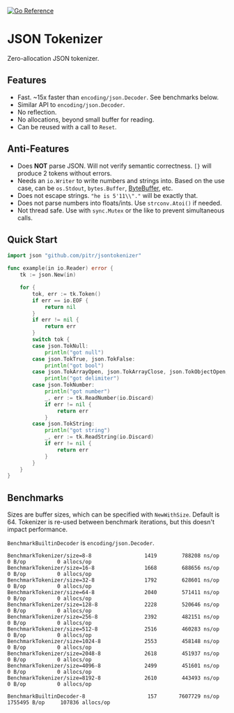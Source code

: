 [![Go Reference](https://pkg.go.dev/badge/github.com/pitr/jsontokenizer.svg)](https://pkg.go.dev/github.com/pitr/jsontokenizer)

# JSON Tokenizer

Zero-allocation JSON tokenizer.

## Features

- Fast. ~15x faster than `encoding/json.Decoder`. See benchmarks below.
- Similar API to `encoding/json.Decoder`.
- No reflection.
- No allocations, beyond small buffer for reading.
- Can be reused with a call to `Reset`.

## Anti-Features

- Does **NOT** parse JSON. Will not verify semantic correctness. `[}` will produce 2 tokens without errors.
- Needs an `io.Writer` to write numbers and strings into. Based on the use case, can be `os.Stdout`, `bytes.Buffer`, [ByteBuffer](https://github.com/valyala/bytebufferpool), etc.
- Does not escape strings. `"he is 5'11\\"."` will be exactly that.
- Does not parse numbers into floats/ints. Use `strconv.Atoi()` if needed.
- Not thread safe. Use with `sync.Mutex` or the like to prevent simultaneous calls.

## Quick Start

```go
import json "github.com/pitr/jsontokenizer"

func example(in io.Reader) error {
	tk := json.New(in)

	for {
		tok, err := tk.Token()
		if err == io.EOF {
			return nil
		}
		if err != nil {
			return err
		}
		switch tok {
		case json.TokNull:
			println("got null")
		case json.TokTrue, json.TokFalse:
			println("got bool")
		case json.TokArrayOpen, json.TokArrayClose, json.TokObjectOpen, json.TokObjectClose:
			println("got delimiter")
		case json.TokNumber:
			println("got number")
			_, err := tk.ReadNumber(io.Discard)
			if err != nil {
				return err
			}
		case json.TokString:
			println("got string")
			_, err := tk.ReadString(io.Discard)
			if err != nil {
				return err
			}
		}
	}
}
```

## Benchmarks

Sizes are buffer sizes, which can be specified with `NewWithSize`. Default is 64. Tokenizer is re-used between benchmark iterations, but this doesn't impact performance.

`BenchmarkBuiltinDecoder` is `encoding/json.Decoder`.

```
BenchmarkTokenizer/size=8-8         	    1419	    788208 ns/op	       0 B/op	       0 allocs/op
BenchmarkTokenizer/size=16-8         	    1668	    688656 ns/op	       0 B/op	       0 allocs/op
BenchmarkTokenizer/size=32-8         	    1792	    628601 ns/op	       0 B/op	       0 allocs/op
BenchmarkTokenizer/size=64-8         	    2040	    571411 ns/op	       0 B/op	       0 allocs/op
BenchmarkTokenizer/size=128-8        	    2228	    520646 ns/op	       0 B/op	       0 allocs/op
BenchmarkTokenizer/size=256-8        	    2392	    482151 ns/op	       0 B/op	       0 allocs/op
BenchmarkTokenizer/size=512-8        	    2516	    460283 ns/op	       0 B/op	       0 allocs/op
BenchmarkTokenizer/size=1024-8       	    2553	    458148 ns/op	       0 B/op	       0 allocs/op
BenchmarkTokenizer/size=2048-8       	    2618	    451937 ns/op	       0 B/op	       0 allocs/op
BenchmarkTokenizer/size=4096-8       	    2499	    451601 ns/op	       0 B/op	       0 allocs/op
BenchmarkTokenizer/size=8192-8       	    2610	    443493 ns/op	       0 B/op	       0 allocs/op

BenchmarkBuiltinDecoder-8            	     157	   7607729 ns/op	 1755495 B/op	  107836 allocs/op
```
